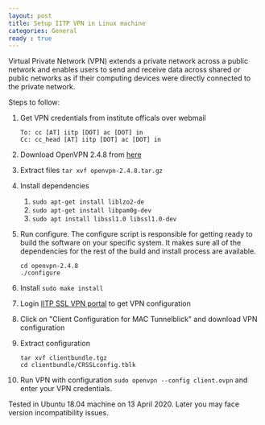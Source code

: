 ```yaml
---
layout: post
title: Setup IITP VPN in Linux machine
categories: General
ready : true
---
```


Virtual Private Network (VPN) extends a private network across a public 
network and enables users to send and receive data across shared or public 
networks as if their computing devices were directly connected to the private 
network.

Steps to follow:

1. Get VPN credentials from institute officals over webmail
    ```
    To: cc [AT] iitp [DOT] ac [DOT] in
    Cc: cc_head [AT] iitp [DOT] ac [DOT] in
    ```

2. Download OpenVPN 2.4.8 from [here](https://www.techspot.com/downloads/downloadnow/5182/?evp=851afc05ae3a528d9f392a9da40bc911&file=5)

3. Extract files  ```tar xvf openvpn-2.4.8.tar.gz ```

4. Install dependencies

    1. ```sudo apt-get install liblzo2-de```
    2. ```sudo apt-get install libpam0g-dev```
    3. ```sudo apt install libssl1.0 libssl1.0-dev```

5. Run configure. The configure script is responsible for getting ready to 
build the software on your specific system. It makes sure all of the 
dependencies for the rest of the build and install process are available. 
    ```
    cd openvpn-2.4.8
    ./configure
    ```

6. Install 
```sudo make install```

7. Login [IITP SSL VPN portal](https://14.139.194.12:8443/corporate/sslvpnuserportal/login.jsp) to get VPN configuration

8. Click on  "Client Configuration for MAC Tunnelblick" and download VPN configuration

9. Extract configuration 
    ```
    tar xvf clientbundle.tgz
    cd clientbundle/CRSSLconfig.tblk
    ```

10. Run VPN with configuration ```sudo openvpn --config client.ovpn``` and enter your VPN credentials.


Tested in Ubuntu 18.04 machine on 13 April 2020. Later you may face version incompatibility issues. 